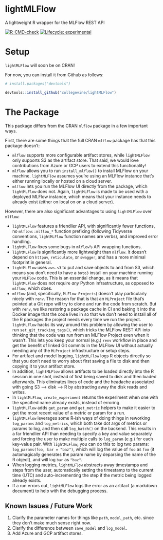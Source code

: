 
<!-- README.md is generated from README.Rmd. Please edit that file -->

# lightMLFlow

A lightweight R wrapper for the MLFlow REST API

<!-- badges: start -->
[![R-CMD-check](https://github.com/collegevine/lightMLFlow/workflows/R-CMD-check/badge.svg)](https://github.com/collegevine/lightMLFlow/actions)
[![Lifecycle:
experimental](https://img.shields.io/badge/lifecycle-experimental-orange.svg)](https://lifecycle.r-lib.org/articles/stages.html#experimental)
<!-- badges: end -->

# Setup

`lightMLFlow` will soon be on CRAN!

For now, you can install it from Github as follows:

``` r
# install.packages("devtools")

devtools::install_github("collegevine/lightMLFlow")
```

# The Package

This package differs from the CRAN `mlflow` package in a few important
ways.

First, there are some things that the full CRAN `mlflow` package has
that this package doesn’t:

-   `mlflow` supports more configurable artifact stores, while
    `lightMLFlow` only supports S3 as the artifact store. That said, we
    would love contributions from Azure or GCP users to extend this
    functionality!
-   `mlflow` allows you to run `install_mlflow()` to install MLFlow on
    your machine. `lightMLFlow` assumes you’re using an MLFlow instance
    that’s either running locally or hosted on a cloud server.
-   `mlflow` lets you run the MLFlow UI directly from the package, which
    `lightMLFlow` does not. Again, `lightMLFlow` is made to be used with
    a deployed MLFlow instance, which means that your instance needs to
    already exist (either on local on on a cloud server).

However, there are also significant advantages to using `lightMLFlow`
over `mlflow`:

-   `lightMLFlow` features a friendlier API, with significantly fewer
    functions, no `mlflow::mlflow_*` function prefixing (following
    Tidyverse conventions, `lightMLFlow` function names are verbs), and
    improved error handling.
-   `lightMLFlow` fixes some bugs in `mlflow`’s API wrapping functions.
-   `lightMLFlow` is significantly more lightweight than `mlflow`. It
    doesn’t depend on `httpuv`, `reticulate`, or `swagger`, and has a
    more minimal footprint in general.
-   `lightMLFlow` uses `aws.s3` to put and save objects to and from S3,
    which means you don’t need to have a `boto3` install on your machine
    running your `MLFlow` code. This is an essential change, as it means
    that `lightMLFlow` does not require *any* Python infrastructure, as
    opposed to `mlflow`, which does.
-   `mlflow` (and, specifically, `MLFlow Projects`) doesn’t play
    particularly nicely with `renv`. The reason for that is that an
    `MLProject` file that’s pointed at a Git repo will try to clone and
    run the code from scratch. But with `renv`, we like restoring a
    package cache in CI and baking it into the Docker image that the
    code lives in so that we don’t need to install all of the R packages
    the project needs every time we run the project. `lightMLFlow` hacks
    its way around this problem by allowing the user to run
    `set_git_tracking_tags()`, which tricks the MLFlow REST API into
    thinking that the code was run from an MLFlow Project even when it
    wasn’t. This lets you keep your normal (e.g.) `renv` workflow in
    place and get the benefit of linked Git commits in the MLFlow UI
    without actually needing any of the `MLProject` infrastructure or
    setup steps.
-   For artifact and model logging, `lightMLFlow` logs R objects
    directly so that you don’t need to worry about first saving a file
    to disk and then copying it to your artifact store.
-   In addition, `lightMLFlow` allows artifacts to be loaded directly
    into the R session in one shot, instead of first being saved to disk
    and then loaded afterwards. This eliminates lines of code and the
    headache associated with going S3 –> disk –> R by abstracting away
    the disk reads and writes.
-   In `lightMLFlow`, `create_experiment` returns the experiment when
    one with the specified name already exists, instead of erroring.
-   `lightMLFlow` adds `get_param` and `get_metric` helpers to make it
    easier to get the most recent value of a metric or param for a run.
-   `lightMLFlow` leverages some R-ish ways of doing things in reworking
    `log_params` and `log_metrics`, which both take dot args of metrics
    or params to log, and then call `log_batch()` on the backend. This
    results in a far friendlier API than needing to specify a key and
    value separately and forcing the user to make multiple calls to
    `log_param` (e.g.) for each key-value pair. With `lightMLFlow`, you
    can do this to log two params: `log_params(foo, bar = "baz")`, which
    will log the value of `foo` as `foo` (it automagically generates the
    param name by deparsing the name of the R object), and will log
    `bar` as `"baz"`.
-   When logging metrics, `lightMLFlow` abstracts away timestamps and
    steps from the user, automatically setting the timestamp to the
    current time (UTC) and auto-incrementing the step if the metric
    being logged already exists.
-   If a run errors out, `lightMLFlow` logs the error as an artifact (a
    markdown document) to help with the debugging process.

## Known Issues / Future Work

1.  Clarify the parameter names for things like `path`, `model_path`,
    etc. since they don’t make much sense right now.
2.  Clarify the difference between `save_model` and `log_model`.
3.  Add Azure and GCP artifact stores.
